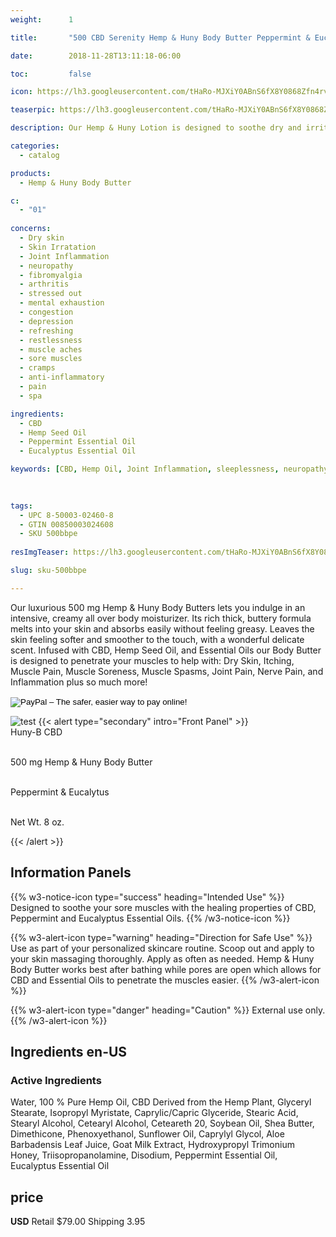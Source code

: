 ```yaml
---
weight:      1

title:       "500 CBD Serenity Hemp & Huny Body Butter Peppermint & Eucalyptus"

date:        2018-11-28T13:11:18-06:00

toc:         false

icon: https://lh3.googleusercontent.com/tHaRo-MJXiY0ABnS6fX8Y0868Zfn4rvm0tfPcgixrwQB9ow8Wc0Ey8BOtQYoGzHGaKOQcMYQ8T1W1dTpb6MV6wzfRpkGw5amI7YUV9b5NdNiKNJLsSEE3UchkQcxMG8Ng6UYfEEhcg=w120

teaserpic: https://lh3.googleusercontent.com/tHaRo-MJXiY0ABnS6fX8Y0868Zfn4rvm0tfPcgixrwQB9ow8Wc0Ey8BOtQYoGzHGaKOQcMYQ8T1W1dTpb6MV6wzfRpkGw5amI7YUV9b5NdNiKNJLsSEE3UchkQcxMG8Ng6UYfEEhcg=w512

description: Our Hemp & Huny Lotion is designed to soothe dry and irritated skin and much more.

categories: 
  - catalog

products: 
  - Hemp & Huny Body Butter

c:
  - "01"
  
concerns:
  - Dry skin
  - Skin Irratation
  - Joint Inflammation
  - neuropathy
  - fibromyalgia
  - arthritis
  - stressed out
  - mental exhaustion
  - congestion
  - depression
  - refreshing
  - restlessness
  - muscle aches
  - sore muscles
  - cramps
  - anti-inflammatory
  - pain
  - spa 

ingredients:
  - CBD
  - Hemp Seed Oil
  - Peppermint Essential Oil
  - Eucalyptus Essential Oil

keywords: [CBD, Hemp Oil, Joint Inflammation, sleeplessness, neuropathy,fibromyalgia, arthritis, stressed out, mental exhaustion, restlessness, muscle aches, sore muscles,,cramps, anti-inflammatory, pain, spa, relief, aromatherapy, broad spectrum, full spectrum, hemp oil, relaxing, soothe, Peppermint Essential Oil, Eucalyptus Essential oil, dry skin, moristurizer, itchy skin, skin condition]
  

  
tags: 
  - UPC 8-50003-02460-8
  - GTIN 00850003024608
  - SKU 500bbpe
  
resImgTeaser: https://lh3.googleusercontent.com/tHaRo-MJXiY0ABnS6fX8Y0868Zfn4rvm0tfPcgixrwQB9ow8Wc0Ey8BOtQYoGzHGaKOQcMYQ8T1W1dTpb6MV6wzfRpkGw5amI7YUV9b5NdNiKNJLsSEE3UchkQcxMG8Ng6UYfEEhcg=w240

slug: sku-500bbpe

---
```

Our luxurious 500 mg  Hemp & Huny Body Butters lets you 
indulge in an intensive, creamy all over body moisturizer.  Its
rich thick, buttery formula melts into your skin and absorbs easily without
feeling greasy. Leaves the skin feeling softer and smoother to the touch, with a 
wonderful delicate scent.  Infused with CBD, Hemp Seed Oil, and Essential Oils 
our Body Butter is designed to penetrate your muscles to help with: Dry Skin, 
Itching, Muscle Pain, Muscle Soreness, Muscle Spasms,  Joint Pain,
Nerve Pain, and Inflammation plus so much more! 

<form action="https://www.paypal.com/cgi-bin/webscr" method="post" target="_top">
<input type="hidden" name="cmd" value="_s-xclick">
<input type="hidden" name="hosted_button_id" value="BRENQ2JDKDQ7Y">
<input type="image" src="https://www.paypalobjects.com/en_US/GB/i/btn/btn_buynowCC_LG.gif" border="0" name="submit" alt="PayPal – The safer, easier way to pay online!">
<img alt="" border="0" src="https://www.paypalobjects.com/en_US/i/scr/pixel.gif" width="1" height="1">
</form>




![test](https://lh3.googleusercontent.com/tHaRo-MJXiY0ABnS6fX8Y0868Zfn4rvm0tfPcgixrwQB9ow8Wc0Ey8BOtQYoGzHGaKOQcMYQ8T1W1dTpb6MV6wzfRpkGw5amI7YUV9b5NdNiKNJLsSEE3UchkQcxMG8Ng6UYfEEhcg=w240)
{{< alert type="secondary" intro="Front Panel" >}}
<br />Huny-B CBD

<br />500 mg Hemp & Huny Body Butter

<br />Peppermint & Eucalytus

<br />Net Wt. 8 oz.

{{< /alert >}}
    
## Information Panels
{{% w3-notice-icon type="success" heading="Intended Use" %}}
Designed to soothe your sore muscles with the healing properties of CBD, Peppermint and Eucalyptus Essential Oils.
{{% /w3-notice-icon %}}

{{% w3-alert-icon 
type="warning" 
heading="Direction for Safe Use" %}}
Use as part of your personalized skincare routine. Scoop out 
and apply to your skin massaging thoroughly. Apply as often as needed. 
Hemp & Huny Body Butter works best after bathing while pores are open 
which allows for CBD and Essential Oils to penetrate the muscles easier.
{{% /w3-alert-icon %}}

{{% w3-alert-icon 
type="danger" 
heading="Caution" %}}
External use only.
{{% /w3-alert-icon %}}
  

## Ingredients en-US 
### Active Ingredients
Water, 100 % Pure Hemp Oil, CBD Derived from the Hemp Plant, 
Glyceryl  Stearate, Isopropyl Myristate, Caprylic/Capric Glyceride, Stearic Acid, Stearyl
 Alcohol, Cetearyl Alcohol, Ceteareth 20, Soybean Oil, 
Shea Butter,  Dimethicone, Phenoxyethanol, Sunflower 
Oil, Caprylyl Glycol, Aloe Barbadensis  Leaf Juice, Goat 
Milk Extract, Hydroxypropyl Trimonium Honey, 
Triisopropanolamine, Disodium, Peppermint Essential Oil,
Eucalyptus Essential Oil



## price

**USD**
Retail $79.00
Shipping 3.95

